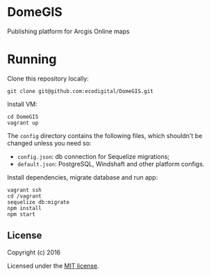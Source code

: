 # DomeGIS

Publishing platform for Arcgis Online maps

# Running

Clone this repository locally:

    git clone git@github.com:ecodigital/DomeGIS.git

Install VM:

    cd DomeGIS
    vagrant up

The `config` directory contains the following files, which shouldn't be changed unless you need so:

- `config.json`: db connection for Sequelize migrations;
- `default.json`: PostgreSQL, Windshaft and other platform configs.

Install dependencies, migrate database and run app:

    vagrant ssh
    cd /vagrant
    sequelize db:migrate    
    npm install
    npm start    

## License

Copyright (c) 2016

Licensed under the [MIT license](LICENSE).

